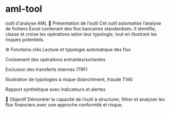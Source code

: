 # aml-tool
outil d'analyse AML 
🧠 Présentation de l’outil
Cet outil automatise l’analyse de fichiers Excel contenant des flux bancaires standardisés. Il identifie, classe et croise les opérations selon leur typologie, tout en illustrant les risques potentiels.

⚙️ Fonctions clés
Lecture et typologie automatique des flux

Croisement des opérations entrantes/sortantes

Exclusion des transferts internes (TRF)

Illustration de typologies à risque (blanchiment, fraude TVA)

Rapport synthétique avec indicateurs et alertes

🎯 Objectif
Démontrer la capacité de l’outil à structurer, filtrer et analyser les flux financiers avec une approche conformité et risque.
